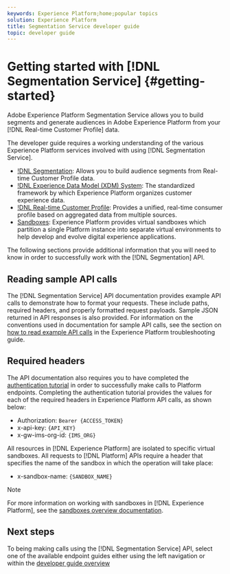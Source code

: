 ```yaml
---
keywords: Experience Platform;home;popular topics
solution: Experience Platform
title: Segmentation Service developer guide
topic: developer guide
---
```


# Getting started with [!DNL Segmentation Service] {#getting-started}

Adobe Experience Platform Segmentation Service allows you to build segments and generate audiences in Adobe Experience Platform from your [!DNL Real-time Customer Profile] data.

The developer guide requires a working understanding of the various Experience Platform services involved with using [!DNL Segmentation Service].

- [!DNL Segmentation](../home.md): Allows you to build audience segments from Real-time Customer Profile data.
- [!DNL Experience Data Model (XDM) System](../../xdm/home.md): The standardized framework by which Experience Platform organizes customer experience data.
- [!DNL Real-time Customer Profile](../../profile/home.md): Provides a unified, real-time consumer profile based on aggregated data from multiple sources.
- [Sandboxes](../../sandboxes/home.md): Experience Platform provides virtual sandboxes which partition a single Platform instance into separate virtual environments to help develop and evolve digital experience applications.

The following sections provide additional information that you will need to know in order to successfully work with the [!DNL Segmentation] API.

## Reading sample API calls

The [!DNL Segmentation Service] API documentation provides example API calls to demonstrate how to format your requests. These include paths, required headers, and properly formatted request payloads. Sample JSON returned in API responses is also provided. For information on the conventions used in documentation for sample API calls, see the section on [how to read example API calls](../../landing/troubleshooting.md#how-do-i-format-an-api-request) in the Experience Platform troubleshooting guide.

## Required headers

The API documentation also requires you to have completed the [authentication tutorial](../../tutorials/authentication.md) in order to successfully make calls to Platform endpoints. Completing the authentication tutorial provides the values for each of the required headers in Experience Platform API calls, as shown below:

- Authorization: `Bearer {ACCESS_TOKEN}`
- x-api-key: `{API_KEY}`
- x-gw-ims-org-id: `{IMS_ORG}`

All resources in [!DNL Experience Platform] are isolated to specific virtual sandboxes. All requests to [!DNL Platform] APIs require a header that specifies the name of the sandbox in which the operation will take place:

- x-sandbox-name: `{SANDBOX_NAME}`
  
>[!NOTE]
>
>For more information on working with sandboxes in [!DNL Experience Platform], see the [sandboxes overview documentation](../../sandboxes/home.md).

## Next steps

To being making calls using the [!DNL Segmentation Service] API, select one of the available endpoint guides either using the left navigation or within the [developer guide overview](./overview.md)